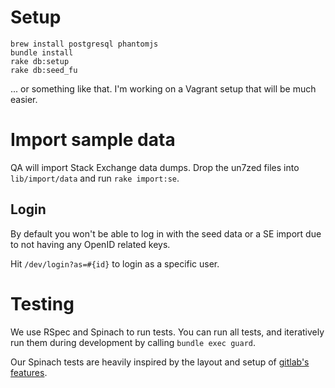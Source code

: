 # Setup

```
brew install postgresql phantomjs
bundle install
rake db:setup
rake db:seed_fu
```

... or something like that. I'm working on a Vagrant setup that will be much easier.

# Import sample data

QA will import Stack Exchange data dumps. Drop the un7zed files into
`lib/import/data` and run `rake import:se`.

## Login

By default you won't be able to log in with the seed data or a SE import due to
not having any OpenID related keys.

Hit `/dev/login?as=#{id}` to login as a specific user.


# Testing

We use RSpec and Spinach to run tests. You can run all tests, and iteratively
run them during development by calling `bundle exec guard`.

Our Spinach tests are heavily inspired by the layout and setup of
[gitlab's features][gitlabf].

[gitlabf]: https://github.com/gitlabhq/gitlabhq/tree/master/features